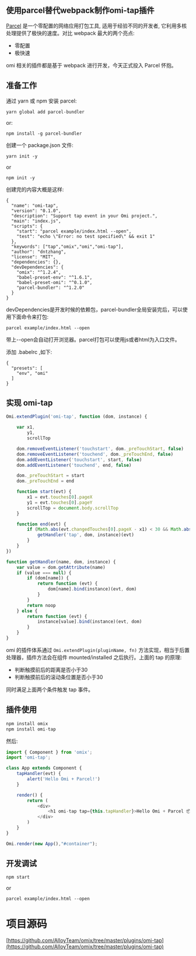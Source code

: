 ## 使用parcel替代webpack制作omi-tap插件

[Parcel](https://parceljs.org/) 是一个零配置的网络应用打包工具, 适用于经验不同的开发者, 它利用多核处理提供了极快的速度。对比 webpack 最大的两个亮点:

* 零配置
* 极快速

omi 相关的插件都是基于 webpack 进行开发，今天正式投入 Parcel 怀抱。

## 准备工作

通过 yarn 或 npm 安装 parcel:

```
yarn global add parcel-bundler
```
or:
```
npm install -g parcel-bundler
```

创建一个 package.json 文件:
```
yarn init -y
```
or
```
npm init -y
```
创建完的内容大概是这样:
```
{
  "name": "omi-tap",
  "version": "0.1.0",
  "description": "Support tap event in your Omi project.",
  "main": "index.js",
  "scripts": {
    "start": "parcel example/index.html --open",
    "test": "echo \"Error: no test specified\" && exit 1"
  },
  "keywords": ["tap","omix","omi","omi-tap"],
  "author": "dntzhang",
  "license": "MIT",
  "dependencies": {},
  "devDependencies": {
    "omix": "^1.2.4",
    "babel-preset-env": "^1.6.1",
    "babel-preset-omi": "^0.1.0",
    "parcel-bundler": "^1.2.0"
  }
}
```
devDependencies是开发时候的依赖包，parcel-bundler全局安装完后，可以使用下面命令来打包:
```
parcel example/index.html --open
```
带上--open会自动打开浏览器。parcel打包可以使用js或者html为入口文件。

添加 .babelrc ,如下:
```
{
  "presets": [
    "env", "omi"
  ]
}
```

## 实现 omi-tap

```js
Omi.extendPlugin('omi-tap', function (dom, instance) {

    var x1,
        y1,
        scrollTop

    dom.removeEventListener('touchstart', dom._preTouchStart, false)
    dom.removeEventListener('touchend', dom._preTouchEnd, false)
    dom.addEventListener('touchstart', start, false)
    dom.addEventListener('touchend', end, false)

    dom._preTouchStart = start
    dom._preTouchEnd = end

    function start(evt) {
        x1 = evt.touches[0].pageX
        y1 = evt.touches[0].pageY
        scrollTop = document.body.scrollTop
    }

    function end(evt) {
        if (Math.abs(evt.changedTouches[0].pageX - x1) < 30 && Math.abs(evt.changedTouches[0].pageY - y1) < 30 && Math.abs(document.body.scrollTop - scrollTop) < 30) {
            getHandler('tap', dom, instance)(evt)
        }
    }
})

function getHandler(name, dom, instance) {
    var value = dom.getAttribute(name)
    if (value === null) {
        if (dom[name]) {
            return function (evt) {
                dom[name].bind(instance)(evt, dom)
            }
        }
        return noop
    } else {
        return function (evt) {
            instance[value].bind(instance)(evt, dom)
        }
    }
}
```

omi 的插件体系通过 `Omi.extendPlugin(pluginName, fn)`  方法实现，相当于后置处理器，插件方法会在组件 mounted/installed 之后执行。上面的 tap 的原理:

* 判断触摸前后的距离是否小于30
* 判断触摸前后的滚动条位置是否小于30

同时满足上面两个条件触发 tap 事件。

## 插件使用

``` js
npm install omix
npm install omi-tap
```

然后:

```js
import { Component } from 'omix';
import 'omi-tap';

class App extends Component {
    tapHandler(evt) {
        alert('Hello Omi + Parcel!')
    }

    render() {
        return (
            <div>
                <h1 omi-tap tap={this.tapHandler}>Hello Omi + Parcel 📦 🚀</h1>
            </div>
        )
    }
}

Omi.render(new App(),"#container");
```

## 开发调试

```
npm start
```
or
```
parcel example/index.html --open
```

# 项目源码
[https://github.com/AlloyTeam/omix/tree/master/plugins/omi-tap](https://github.com/AlloyTeam/omix/tree/master/plugins/omi-tap) 
